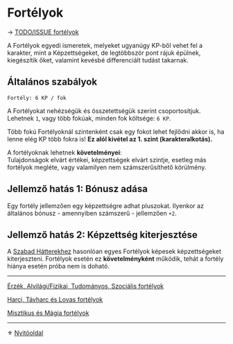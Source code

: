 # Fortélyok

→ [TODO/ISSUE fortélyok](https://github.com/kaktusztea/km100/wiki/TODO.ISSUE.fortelyok)

A Fortélyok egyedi ismeretek, melyeket ugyanúgy KP-ből vehet fel a karakter, mint a Képzettségeket, de legtöbbször pont rájuk épülnek, kiegészítik őket, valamint kevésbé differenciált tudást takarnak.

## Általános szabályok
```
Fortély: 6 KP / fok
```

A Fortélyokat nehézségük és összetettségük szerint csoportosítjuk. Lehetnek `1`, vagy több fokúak, minden fok költsége: `6 KP`.

Több fokú Fortélyoknál szintenként csak egy fokot lehet fejlődni akkor is, ha lenne elég KP több fokra is! **Ez alól kivétel az 1. szint (karakteralkotás).**

A fortélyoknak lehetnek **követelményei**:\
Tulajdonságok elvárt értékei, képzettségek elvárt szintje, esetleg más fortélyok megléte, vagy valamilyen nem számszerűsíthető körülmény.

## Jellemző hatás 1: Bónusz adása

Egy fortély jellemzően egy képzettségre adhat pluszokat. Ilyenkor az általános bónusz - amennyiben számszerű - jellemzően `+2`.

## Jellemző hatás 2: Képzettség kiterjesztése

A [Szabad Hátterekhez](023_szabad_hatterek.md) hasonlóan egyes Fortélyok képesek képzettségeket kiterjeszteni. Fortélyok esetén ez **követelményként** működik, tehát a fortély hiánya esetén próba nem is doható.

---

[Érzék, Alvilági/Fizikai, Tudományos, Szociális fortélyok](041_altalanos_fortelyok.md)

[Harci, Távharc és Lovas fortélyok](042_harci_fortelyok.md)

[Misztikus és Mágia fortélyok](043_misztikus_magia_fortelyok.md)

---

⚜️ [Nyitóoldal](start.md)
